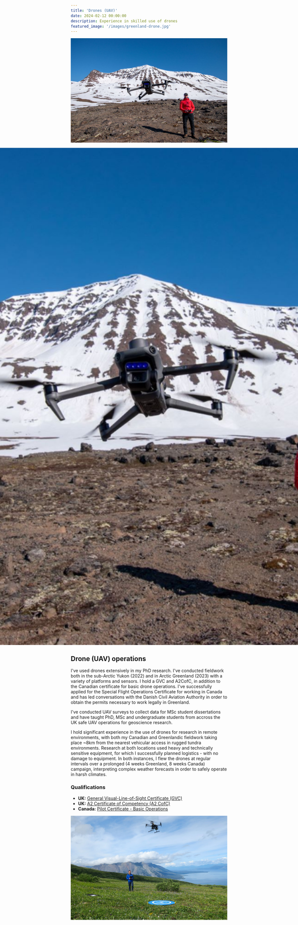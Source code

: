 ```yaml
---
title: 'Drones (UAV)'
date: 2024-02-12 00:00:00
description: Experience in skilled use of drones
featured_image: '/images/greenland-drone.jpg'
---
```


![](/images/greenland-drone.jpg)

<section
  style="width:100vw; margin-left:calc(50% - 50vw); margin-bottom:2rem;
         height:40vh; /* set your desired height: e.g., 300px or 50vh */
         overflow:hidden;"
>
  <img
    src="/images/greenland-drone.jpg"
    alt="Remote sensing ecologist"
    style="display:block; width:100%; height:100%; object-fit:cover; object-position:center;"
  >
</section>


## Drone (UAV) operations
I've used drones extensively in my PhD research. I've conducted fieldwork both in the sub-Arctic Yukon (2022) and in Arctic Greenland (2023) with a variety of platforms and sensors. I hold a GVC and A2CofC, in addition to the Canadian certificate for basic drone operations. I've successfully applied for the Special Flight Operations Certificate for working in Canada and has led conversations with the Danish Civil Aviation Authority in order to obtain the permits necessary to work legally in Greenland.

I've conducted UAV surveys to collect data for MSc student dissertations and have taught PhD, MSc and undergraduate students from accross the UK safe UAV operations for geoscience research.

I hold significant experience in the use of drones for research in remote environments, with both my Canadian and Greenlandic fieldwork taking place ~8km from the nearest vehicular access in rugged tundra environments. Research at both locations used heavy and technically sensitive equipment, for which I successfully planned logistics - with no damage to equipment. In both instances, I flew the drones at regular intervals over a prolonged (4 weeks Greenland, 8 weeks Canada) campaign, interpreting complex weather forecasts in order to safely operate in harsh climates.

### Qualifications
* **UK:** [General Visual-Line-of-Sight Certificate (GVC)](https://www.caa.co.uk/drones/digitising-specific-category-operations-disco-project/pilot-competence/)
* **UK:** [A2 Certificate of Competency (A2 CofC)](https://www.caa.co.uk/drones/digitising-specific-category-operations-disco-project/pilot-competence/)
* **Canada:** [Pilot Certificate - Basic Operations](https://tc.canada.ca/en/aviation/drone-safety/learn-rules-you-fly-your-drone/find-your-category-drone-operation#basic)

![](/images/yukon-drone-1.jpg)
